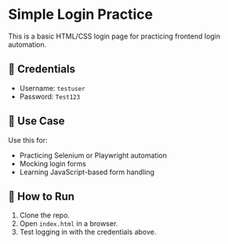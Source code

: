 # Simple Login Practice

This is a basic HTML/CSS login page for practicing frontend login automation.

## 🔐 Credentials

- Username: `testuser`
- Password: `Test123`

## 🧪 Use Case

Use this for:
- Practicing Selenium or Playwright automation
- Mocking login forms
- Learning JavaScript-based form handling

## 🚀 How to Run

1. Clone the repo.
2. Open `index.html` in a browser.
3. Test logging in with the credentials above.